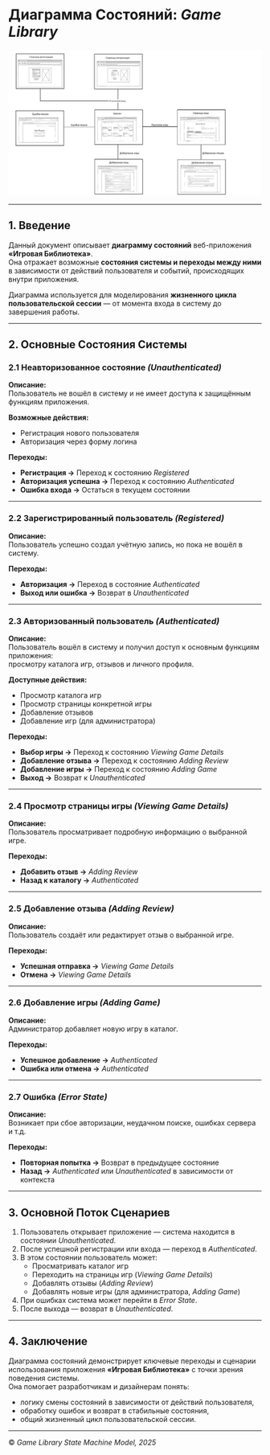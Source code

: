 # Диаграмма Состояний: *Game Library*

![State](https://github.com/deliriumTBOI/Game-Library-Project/blob/main/Diagrams/states.png)  

---

## 1. Введение

Данный документ описывает **диаграмму состояний** веб-приложения **«Игровая Библиотека»**.  
Она отражает возможные **состояния системы и переходы между ними** в зависимости от действий пользователя и событий, происходящих внутри приложения.

Диаграмма используется для моделирования **жизненного цикла пользовательской сессии** — от момента входа в систему до завершения работы.

---

## 2. Основные Состояния Системы

### 2.1 Неавторизованное состояние *(Unauthenticated)*

**Описание:**  
Пользователь не вошёл в систему и не имеет доступа к защищённым функциям приложения.

**Возможные действия:**
- Регистрация нового пользователя  
- Авторизация через форму логина  

**Переходы:**
- **Регистрация →** Переход к состоянию *Registered*  
- **Авторизация успешна →** Переход к состоянию *Authenticated*  
- **Ошибка входа →** Остаться в текущем состоянии  

---

### 2.2 Зарегистрированный пользователь *(Registered)*

**Описание:**  
Пользователь успешно создал учётную запись, но пока не вошёл в систему.

**Переходы:**
- **Авторизация →** Переход в состояние *Authenticated*  
- **Выход или ошибка →** Возврат в *Unauthenticated*

---

### 2.3 Авторизованный пользователь *(Authenticated)*

**Описание:**  
Пользователь вошёл в систему и получил доступ к основным функциям приложения:  
просмотру каталога игр, отзывов и личного профиля.

**Доступные действия:**
- Просмотр каталога игр  
- Просмотр страницы конкретной игры  
- Добавление отзывов  
- Добавление игр (для администратора)

**Переходы:**
- **Выбор игры →** Переход к состоянию *Viewing Game Details*  
- **Добавление отзыва →** Переход к состоянию *Adding Review*  
- **Добавление игры →** Переход к состоянию *Adding Game*  
- **Выход →** Возврат к *Unauthenticated*

---

### 2.4 Просмотр страницы игры *(Viewing Game Details)*

**Описание:**  
Пользователь просматривает подробную информацию о выбранной игре.

**Переходы:**
- **Добавить отзыв →** *Adding Review*  
- **Назад к каталогу →** *Authenticated*

---

### 2.5 Добавление отзыва *(Adding Review)*

**Описание:**  
Пользователь создаёт или редактирует отзыв о выбранной игре.

**Переходы:**
- **Успешная отправка →** *Viewing Game Details*  
- **Отмена →** *Viewing Game Details*  

---

### 2.6 Добавление игры *(Adding Game)*

**Описание:**  
Администратор добавляет новую игру в каталог.

**Переходы:**
- **Успешное добавление →** *Authenticated*  
- **Ошибка или отмена →** *Authenticated*  

---

### 2.7 Ошибка *(Error State)*

**Описание:**  
Возникает при сбое авторизации, неудачном поиске, ошибках сервера и т.д.

**Переходы:**
- **Повторная попытка →** Возврат в предыдущее состояние  
- **Назад →** *Authenticated* или *Unauthenticated* в зависимости от контекста  

---

## 3. Основной Поток Сценариев

1. Пользователь открывает приложение — система находится в состоянии *Unauthenticated*.  
2. После успешной регистрации или входа — переход в *Authenticated*.  
3. В этом состоянии пользователь может:
   - Просматривать каталог игр  
   - Переходить на страницы игр (*Viewing Game Details*)  
   - Добавлять отзывы (*Adding Review*)  
   - Добавлять новые игры (для администратора, *Adding Game*)  
4. При ошибках система может перейти в *Error State*.  
5. После выхода — возврат в *Unauthenticated*.  

---

## 4. Заключение

Диаграмма состояний демонстрирует ключевые переходы и сценарии использования приложения **«Игровая Библиотека»** с точки зрения поведения системы.  
Она помогает разработчикам и дизайнерам понять:
- логику смены состояний в зависимости от действий пользователя,  
- обработку ошибок и возврат в стабильные состояния,  
- общий жизненный цикл пользовательской сессии.

---

© *Game Library State Machine Model, 2025*
